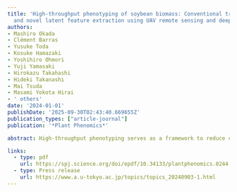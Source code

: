 ```yaml
---
title: 'High-throughput phenotyping of soybean biomass: Conventional trait estimation
  and novel latent feature extraction using UAV remote sensing and deep learning models'
authors:
- Mashiro Okada
- Clément Barras
- Yusuke Toda
- Kosuke Hamazaki
- Yoshihiro Ohmori
- Yuji Yamasaki
- Hirokazu Takahashi
- Hideki Takanashi
- Mai Tsuda
- Masami Yokota Hirai
- ' others'
date: '2024-01-01'
publishDate: '2025-09-30T02:43:40.669655Z'
publication_types: ["article-journal"]
publication: '*Plant Phenomics*'

abstract: High-throughput phenotyping serves as a framework to reduce chronological costs and accelerate breeding cycles. In this study, we developed models to estimate the phenotypes of biomass-related traits in soybean (_Glycine max_) using unmanned aerial vehicle (UAV) remote sensing and deep learning models. In 2018, a field experiment was conducted using 198 soybean germplasm accessions with known whole-genome sequences under 2 irrigation conditions: drought and control. We used a convolutional neural network (CNN) as a model to estimate the phenotypic values of 5 conventional biomass-related traits: dry weight, main stem length, numbers of nodes and branches, and plant height. We utilized manually measured phenotypes of conventional traits along with RGB images and digital surface models from UAV remote sensing to train our CNN models. The accuracy of the developed models was assessed through 10-fold cross-validation, which demonstrated their ability to accurately estimate the phenotypes of all conventional traits simultaneously. Deep learning enabled us to extract features that exhibited strong correlations with the output (i.e., phenotypes of the target traits) and accurately estimate the values of the features from the input data. We considered the extracted low-dimensional features as phenotypes in the latent space and attempted to annotate them based on the phenotypes of conventional traits. Furthermore, we validated whether these low-dimensional latent features were genetically controlled by assessing the accuracy of genomic predictions. The results revealed the potential utility of these low-dimensional latent features in actual breeding scenarios. 

links:
  - type: pdf
    url: https://spj.science.org/doi/epdf/10.34133/plantphenomics.0244
  - type: Press release
    url: https://www.a.u-tokyo.ac.jp/topics/topics_20240903-1.html
---
```

